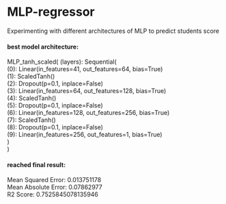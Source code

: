 # MLP-regressor
Experimenting with different architectures of MLP to predict students score  

#### best model architecture:  
MLP_tanh_scaled(
  (layers): Sequential(  
    (0): Linear(in_features=41, out_features=64, bias=True)  
    (1): ScaledTanh()  
    (2): Dropout(p=0.1, inplace=False)  
    (3): Linear(in_features=64, out_features=128, bias=True)  
    (4): ScaledTanh()  
    (5): Dropout(p=0.1, inplace=False)  
    (6): Linear(in_features=128, out_features=256, bias=True)  
    (7): ScaledTanh()  
    (8): Dropout(p=0.1, inplace=False)  
    (9): Linear(in_features=256, out_features=1, bias=True)  
  )  
)  
#### reached final result:   
Mean Squared Error: 0.013751178  
Mean Absolute Error: 0.07862977  
R2 Score: 0.7525845078135946  



